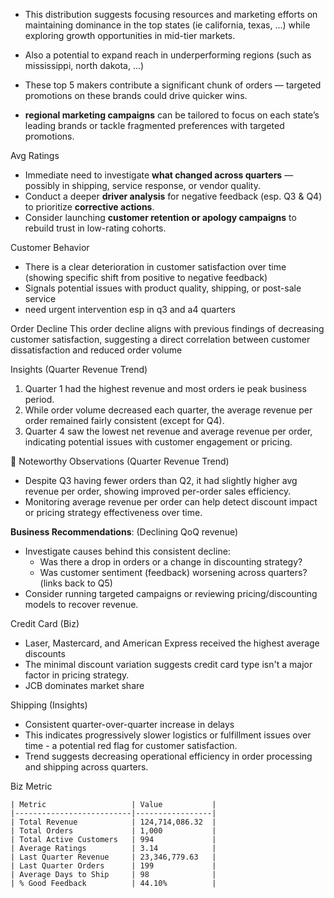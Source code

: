 
- This distribution suggests focusing resources and marketing efforts on maintaining dominance in the top states (ie california, texas, ...) while exploring growth opportunities in mid-tier markets.

- Also a potential to expand reach in underperforming regions (such as mississippi, north dakota, ...)

- These top 5 makers contribute a significant chunk of orders — targeted promotions on these brands could drive quicker wins.

- **regional marketing campaigns** can be tailored to focus on each state’s leading brands or tackle fragmented preferences with targeted promotions.

Avg Ratings
* Immediate need to investigate **what changed across quarters** — possibly in shipping, service response, or vendor quality.
* Conduct a deeper **driver analysis** for negative feedback (esp. Q3 & Q4) to prioritize **corrective actions**.
* Consider launching **customer retention or apology campaigns** to rebuild trust in low-rating cohorts.

Customer Behavior
- There is a clear deterioration in customer satisfaction over time (showing specific shift from positive to negative feedback)
- Signals potential issues with product quality, shipping, or post-sale service
- need urgent intervention esp in q3 and a4 quarters

Order Decline
This order decline aligns with previous findings of decreasing customer satisfaction, suggesting a direct correlation between customer dissatisfaction and reduced order volume

Insights (Quarter Revenue Trend)
1. Quarter 1 had the highest revenue and most orders ie peak business period.
2. While order volume decreased each quarter, the average revenue per order remained fairly consistent (except for Q4).
3. Quarter 4 saw the lowest net revenue and average revenue per order, indicating potential issues with customer engagement or pricing.

🧠 Noteworthy Observations (Quarter Revenue Trend)
- Despite Q3 having fewer orders than Q2, it had slightly higher avg revenue per order, showing improved per-order sales efficiency.
- Monitoring average revenue per order can help detect discount impact or pricing strategy effectiveness over time.


**Business Recommendations**: (Declining QoQ revenue)
- Investigate causes behind this consistent decline:
  - Was there a drop in orders or a change in discounting strategy?
  - Was customer sentiment (feedback) worsening across quarters? (links back to Q5)
- Consider running targeted campaigns or reviewing pricing/discounting models to recover revenue.

Credit Card (Biz)

- Laser, Mastercard, and American Express received the highest average discounts
- The minimal discount variation suggests credit card type isn't a major factor in pricing strategy.
- JCB dominates market share

Shipping (Insights)

- Consistent quarter-over-quarter increase in delays
- This indicates progressively slower logistics or fulfillment issues over time - a potential red flag for customer satisfaction.
- Trend suggests decreasing operational efficiency in order processing and shipping across quarters.

Biz Metric
```
| Metric                   | Value           |
|--------------------------|-----------------|
| Total Revenue            | 124,714,086.32  |
| Total Orders             | 1,000           |
| Total Active Customers   | 994             |
| Average Ratings          | 3.14            |
| Last Quarter Revenue     | 23,346,779.63   |
| Last Quarter Orders      | 199             |
| Average Days to Ship     | 98              |
| % Good Feedback          | 44.10%          |
```